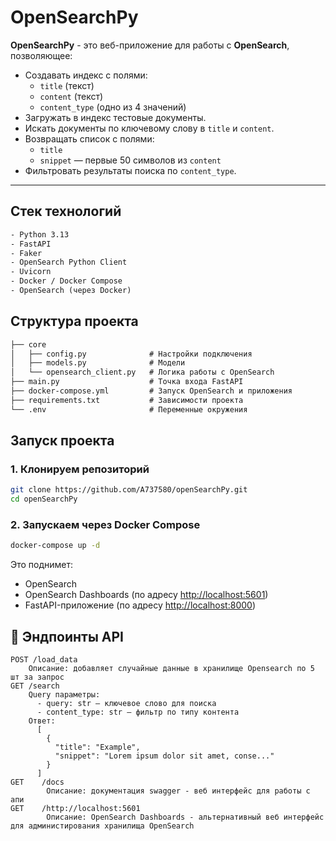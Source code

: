# OpenSearchPy

**OpenSearchPy** - это веб-приложение для работы с **OpenSearch**, позволяющее:
- Создавать индекс с полями:
  - `title` (текст)
  - `content` (текст)
  - `content_type` (одно из 4 значений)
- Загружать в индекс тестовые документы.
- Искать документы по ключевому слову в `title` и `content`.
- Возвращать список с полями:
  - `title`
  - `snippet` — первые 50 символов из `content`
- Фильтровать результаты поиска по `content_type`.

___

## Стек технологий
```txt
- Python 3.13
- FastAPI
- Faker
- OpenSearch Python Client
- Uvicorn
- Docker / Docker Compose
- OpenSearch (через Docker)
```

## Структура проекта

```txt
├── core
│   ├── config.py              # Настройки подключения
│   ├── models.py              # Модели
│   └── opensearch_client.py   # Логика работы с OpenSearch
├── main.py                    # Точка входа FastAPI
├── docker-compose.yml         # Запуск OpenSearch и приложения
├── requirements.txt           # Зависимости проекта
└── .env                       # Переменные окружения
```

## Запуск проекта

### 1. Клонируем репозиторий

```bash
git clone https://github.com/A737580/openSearchPy.git
cd openSearchPy
```

### 2. Запускаем через Docker Compose

```bash
docker-compose up -d
```

Это поднимет:

* OpenSearch
* OpenSearch Dashboards (по адресу [http://localhost:5601](http://localhost:5601))
* FastAPI-приложение (по адресу [http://localhost:8000](http://localhost:8000))


## 📡 Эндпоинты API

```http
POST /load_data
    Описание: добавляет случайные данные в хранилище Opensearch по 5 шт за запрос
GET /search
    Query параметры:
      - query: str — ключевое слово для поиска
      - content_type: str — фильтр по типу контента
    Ответ:
      [
        {
          "title": "Example",
          "snippet": "Lorem ipsum dolor sit amet, conse..."
        }
      ]
GET    /docs           
        Описание: документация swagger - веб интерфейс для работы с апи
GET    /http://localhost:5601
        Описание: OpenSearch Dashboards - альтернативный веб интерфейс для администирования хранилища OpenSearch
```

